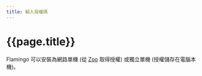 ```yaml
---
title: 輸入授權碼
---
```


<!-- This page is not used at this time.  We will see if we need it in the future. -->

# {{page.title}}
Flamingo 可以安裝為網路單機 (從 [Zoo](http://www.rhino3d.com/zoo.htm) 取得授權) 或獨立單機 (授權儲存在電腦本機)。
